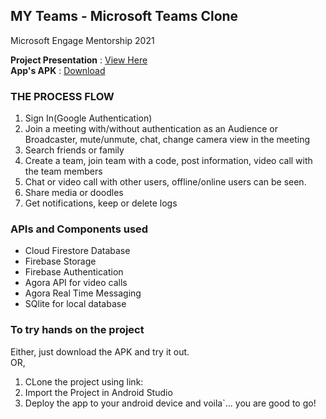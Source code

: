 ## MY Teams - Microsoft Teams Clone
Microsoft Engage Mentorship 2021

**Project Presentation** : [View Here](https://docs.google.com/presentation/d/1yOyuZEAP63UsF_bjFAWBFpCm0xGxVlpKU8kZKeR2CIE/edit#slide=id.g246ee7dff8_1_5)<br />
**App's APK** : [Download]()

### THE PROCESS FLOW
1. Sign In(Google Authentication)
2. Join a meeting with/without authentication as an Audience or Broadcaster, mute/unmute, chat, change camera view in the meeting
3. Search friends or family
4. Create a team, join team with a code, post information, video call with the team members
5. Chat or video call with other users, offline/online users can be seen.
6. Share media or doodles
7. Get notifications, keep or delete logs

### APIs and Components used
- Cloud Firestore Database
- Firebase Storage
- Firebase Authentication
- Agora API for video calls
- Agora Real Time Messaging
- SQlite for local database

### To try hands on the project
Either, just download the APK  and try it out.<br /> OR,<br />
1. CLone the project using link: 
2. Import the Project in Android Studio
3. Deploy the app to your android device and voila`... you are good to go!<br />













 
